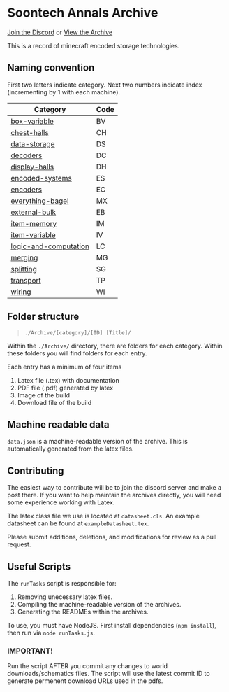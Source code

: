 # Soontech Annals Archive

[Join the Discord](https://discord.gg/rJ4W8RHrhe) or [View the Archive](/Archive/)

This is a record of minecraft encoded storage technologies. 

## Naming convention

First two letters indicate category. Next two numbers indicate index (incrementing by 1 with each machine).

| Category                                                | Code |
|---------------------------------------------------------|------|
| [box-variable](Archive/box-variable/)                   | BV   |
| [chest-halls](Archive/chest-halls/)                     | CH   |
| [data-storage](Archive/data-storage/)                   | DS   |
| [decoders](Archive/decoders/)                           | DC   |
| [display-halls](Archive/display-halls/)                 | DH   |
| [encoded-systems](Archive/encoded-systems/)             | ES   |
| [encoders](Archive/encoded-systems/)                    | EC   |
| [everything-bagel](Archive/everything-bagel/)           | MX   |
| [external-bulk](Archive/external-bulk/)                 | EB   |
| [item-memory](Archive/item-memory/)                     | IM   |
| [item-variable](Archive/item-variable/)                 | IV   |
| [logic-and-computation](Archive/logic-and-computation/) | LC   |
| [merging](Archive/logic-and-computation/)               | MG   |
| [splitting](Archive/splitting/)                         | SG   |
| [transport](Archive/transport/)                         | TP   |
| [wiring](Archive/wiring/)                               | WI   |

## Folder structure
> `./Archive/[category]/[ID] [Title]/`

Within the `./Archive/` directory, there are folders for each category. Within these folders you will find folders for each entry.

Each entry has a minimum of four items
1. Latex file (.tex) with documentation
2. PDF file (.pdf) generated by latex
3. Image of the build
4. Download file of the build

## Machine readable data

`data.json` is a machine-readable version of the archive. This is automatically generated from the latex files.

## Contributing

The easiest way to contribute will be to join the discord server and make a post there. If you want to help maintain the archives directly, you will need some experience working with Latex.

The latex class file we use is located at `datasheet.cls`. An example datasheet can be found at `exampleDatasheet.tex`.

Please submit additions, deletions, and modifications for review as a pull request.

## Useful Scripts

The `runTasks` script is responsible for:
1. Removing unecessary latex files.
2. Compiling the machine-readable version of the archives.
3. Generating the READMEs within the archives.

To use, you must have NodeJS. First install dependencies (`npm install`), then run via `node runTasks.js`.

### IMPORTANT!

Run the script AFTER you commit any changes to world downloads/schematics files. The script will use the latest commit ID to generate permenent download URLs used in the pdfs.